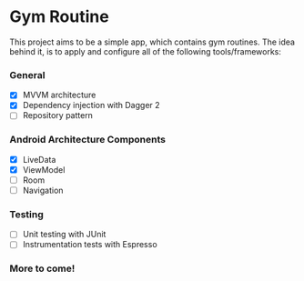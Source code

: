 # Gym Routine

This project aims to be a simple app, which contains gym routines. The idea behind it, is to apply and configure all of the following tools/frameworks:

### General

- [X] MVVM architecture
- [X] Dependency injection with Dagger 2
- [ ] Repository pattern

### Android Architecture Components
- [X] LiveData
- [X] ViewModel
- [ ] Room
- [ ] Navigation

### Testing

- [ ] Unit testing with JUnit
- [ ] Instrumentation tests with Espresso

### More to come!